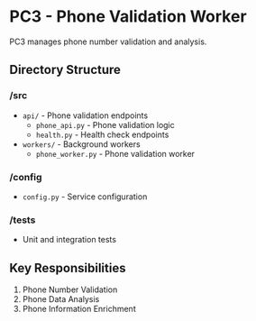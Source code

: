 # PC3 - Phone Validation Worker

PC3 manages phone number validation and analysis.

## Directory Structure

### /src
- `api/` - Phone validation endpoints
  - `phone_api.py` - Phone validation logic
  - `health.py` - Health check endpoints
- `workers/` - Background workers
  - `phone_worker.py` - Phone validation worker

### /config
- `config.py` - Service configuration

### /tests
- Unit and integration tests

## Key Responsibilities
1. Phone Number Validation
2. Phone Data Analysis
3. Phone Information Enrichment 